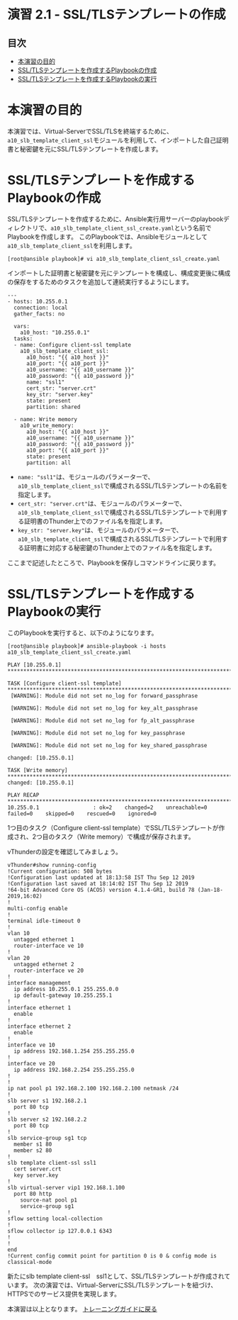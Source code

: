 # 演習 2.1 - SSL/TLSテンプレートの作成

## 目次

- [本演習の目的](#本演習の目的)
- [SSL/TLSテンプレートを作成するPlaybookの作成](#SSL/TLSテンプレートを作成するPlaybookの作成)
- [SSL/TLSテンプレートを作成するPlaybookの実行](#SSL/TLSテンプレートを作成するPlaybookの実行)

# 本演習の目的

本演習では、Virtual-ServerでSSL/TLSを終端するために、`a10_slb_template_client_ssl`モジュールを利用して、インポートした自己証明書と秘密鍵を元にSSL/TLSテンプレートを作成します。


# SSL/TLSテンプレートを作成するPlaybookの作成

SSL/TLSテンプレートを作成するために、Ansible実行用サーバーのplaybookディレクトリで、`a10_slb_template_client_ssl_create.yaml`という名前でPlaybookを作成します。
このPlaybookでは、Ansibleモジュールとして`a10_slb_template_client_ssl`を利用します。

```
[root@ansible playbook]# vi a10_slb_template_client_ssl_create.yaml
```

インポートした証明書と秘密鍵を元にテンプレートを構成し、構成変更後に構成の保存をするためのタスクを追加して連続実行するようにします。

``` 
---
- hosts: 10.255.0.1
  connection: local
  gather_facts: no

  vars:
    a10_host: "10.255.0.1"
  tasks:
  - name: Configure client-ssl template
    a10_slb_template_client_ssl:
      a10_host: "{{ a10_host }}"
      a10_port: "{{ a10_port }}"
      a10_username: "{{ a10_username }}"
      a10_password: "{{ a10_password }}"
      name: "ssl1"
      cert_str: "server.crt"
      key_str: "server.key"
      state: present
      partition: shared

  - name: Write memory
    a10_write_memory:
      a10_host: "{{ a10_host }}"
      a10_username: "{{ a10_username }}"
      a10_password: "{{ a10_password }}"
      a10_port: "{{ a10_port }}"
      state: present
      partition: all

```

- `name: "ssl1"`は、モジュールのパラメーターで、`a10_slb_template_client_ssl`で構成されるSSL/TLSテンプレートの名前を指定します。
- `cert_str: "server.crt"`は、モジュールのパラメーターで、`a10_slb_template_client_ssl`で構成されるSSL/TLSテンプレートで利用する証明書のThunder上でのファイル名を指定します。
- `key_str: "server.key"`は、モジュールのパラメーターで、`a10_slb_template_client_ssl`で構成されるSSL/TLSテンプレートで利用する証明書に対応する秘密鍵のThunder上でのファイル名を指定します。

ここまで記述したところで、Playbookを保存しコマンドラインに戻ります。

# SSL/TLSテンプレートを作成するPlaybookの実行

このPlaybookを実行すると、以下のようになります。

```
[root@ansible playbook]# ansible-playbook -i hosts a10_slb_template_client_ssl_create.yaml

PLAY [10.255.0.1] *********************************************************************************************************************************

TASK [Configure client-ssl template] **************************************************************************************************************
 [WARNING]: Module did not set no_log for forward_passphrase

 [WARNING]: Module did not set no_log for key_alt_passphrase

 [WARNING]: Module did not set no_log for fp_alt_passphrase

 [WARNING]: Module did not set no_log for key_passphrase

 [WARNING]: Module did not set no_log for key_shared_passphrase

changed: [10.255.0.1]

TASK [Write memory] *******************************************************************************************************************************
changed: [10.255.0.1]

PLAY RECAP ****************************************************************************************************************************************
10.255.0.1                 : ok=2    changed=2    unreachable=0    failed=0    skipped=0    rescued=0    ignored=0

```

1つ目のタスク（Configure client-ssl template）でSSL/TLSテンプレートが作成され、2つ目のタスク（Write memory）で構成が保存されます。

vThunderの設定を確認してみましょう。

```
vThunder#show running-config
!Current configuration: 508 bytes
!Configuration last updated at 18:13:58 IST Thu Sep 12 2019
!Configuration last saved at 18:14:02 IST Thu Sep 12 2019
!64-bit Advanced Core OS (ACOS) version 4.1.4-GR1, build 78 (Jan-18-2019,16:02)
!
multi-config enable
!
terminal idle-timeout 0
!
vlan 10
  untagged ethernet 1
  router-interface ve 10
!
vlan 20
  untagged ethernet 2
  router-interface ve 20
!
interface management
  ip address 10.255.0.1 255.255.0.0
  ip default-gateway 10.255.255.1
!
interface ethernet 1
  enable
!
interface ethernet 2
  enable
!
interface ve 10
  ip address 192.168.1.254 255.255.255.0
!
interface ve 20
  ip address 192.168.2.254 255.255.255.0
!
!
ip nat pool p1 192.168.2.100 192.168.2.100 netmask /24
!
slb server s1 192.168.2.1
  port 80 tcp
!
slb server s2 192.168.2.2
  port 80 tcp
!
slb service-group sg1 tcp
  member s1 80
  member s2 80
!
slb template client-ssl ssl1
  cert server.crt
  key server.key
!
slb virtual-server vip1 192.168.1.100
  port 80 http
    source-nat pool p1
    service-group sg1
!
sflow setting local-collection
!
sflow collector ip 127.0.0.1 6343
!
!
end
!Current config commit point for partition 0 is 0 & config mode is classical-mode
```

新たにslb template client-ssl　ssl1として、SSL/TLSテンプレートが作成されています。
次の演習では、Virtual-ServerにSSL/TLSテンプレートを紐づけ、HTTPSでのサービス提供を実現します。

本演習は以上となります。  [トレーニングガイドに戻る](../README.ja.md)
